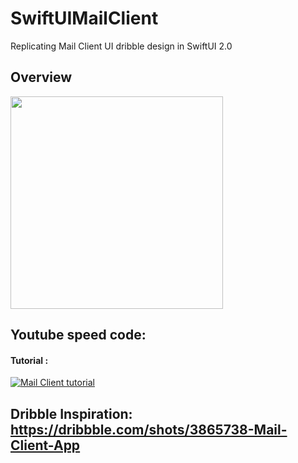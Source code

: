 # SwiftUIMailClient

Replicating Mail Client UI dribble design in SwiftUI 2.0 

## Overview

<p float="left">
<img src="https://github.com/kazimunshimun/SwiftUIMailClient/raw/master/overview.gif" width="340">
</p>

## Youtube speed code:

#### Tutorial :
[![Mail Client  tutorial](http://img.youtube.com/vi/0AZdtPoKTSE/0.jpg)](https://youtu.be/0AZdtPoKTSE)


## Dribble Inspiration: https://dribbble.com/shots/3865738-Mail-Client-App
